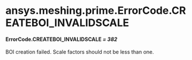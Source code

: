 # ansys.meshing.prime.ErrorCode.CREATEBOI_INVALIDSCALE

<a id="ansys.meshing.prime.ErrorCode.CREATEBOI_INVALIDSCALE"></a>

#### ErrorCode.CREATEBOI_INVALIDSCALE *= 382*

BOI creation failed. Scale factors should not be less than one.

<!-- !! processed by numpydoc !! -->
